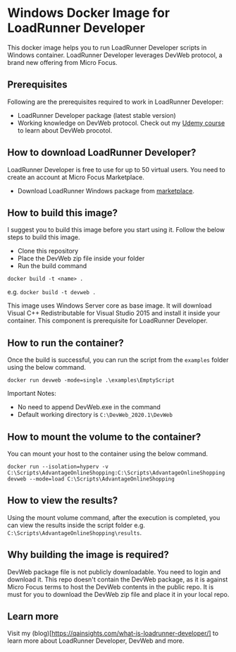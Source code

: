 # Windows Docker Image for LoadRunner Developer
This docker image helps you to run LoadRunner Developer scripts in Windows container. LoadRunner Developer leverages DevWeb protocol, a brand new offering from Micro Focus.

## Prerequisites

Following are the prerequisites required to work in LoadRunner Developer:

* LoadRunner Developer package (latest stable version)
* Working knowledge on DevWeb protocol. Check out my [Udemy course](https://www.udemy.com/course/performance-testing-using-truweb/) to learn about DevWeb procotol.

## How to download LoadRunner Developer?

LoadRunner Developer is free to use for up to 50 virtual users. You need to create an account at Micro Focus Marketplace.
* Download LoadRunner Windows package from [marketplace](https://marketplace.microfocus.com/appdelivery/content/loadrunner-developer).


## How to build this image?

I suggest you to build this image before you start using it. Follow the below steps to build this image.

* Clone this repository
* Place the DevWeb zip file inside your folder
* Run the build command

`docker build -t <name> .`

e.g. `docker build -t devweb .`

This image uses Windows Server core as base image. It will download Visual C++ Redistributable for Visual Studio 2015 and install it inside your container. This component is prerequisite for LoadRunner Developer.

## How to run the container?

Once the build is successful, you can run the script from the `examples` folder using the below command.

`docker run devweb -mode=single .\examples\EmptyScript`

Important Notes:
* No need to append DevWeb.exe in the command
* Default working directory is `C:\DevWeb_2020.1\DevWeb`

## How to mount the volume to the container?

You can mount your host to the container using the below command.

`docker run --isolation=hyperv -v C:\Scripts\AdvantageOnlineShopping:C:\Scripts\AdvantageOnlineShopping devweb --mode=load C:\Scripts\AdvantageOnlineShopping`

## How to view the results?

Using the mount volume command, after the execution is completed, you can view the results inside the script folder e.g. `C:\Scripts\AdvantageOnlineShopping\results`.

## Why building the image is required?

DevWeb package file is not publicly downloadable. You need to login and download it. This repo doesn't contain the DevWeb package, as it is against Micro Focus terms to host the DevWeb contents in the public repo. It is must for you to download the DevWeb zip file and place it in your local repo.

## Learn more
Visit my (blog)[https://qainsights.com/what-is-loadrunner-developer/] to learn more about LoadRunner Developer, DevWeb and more.